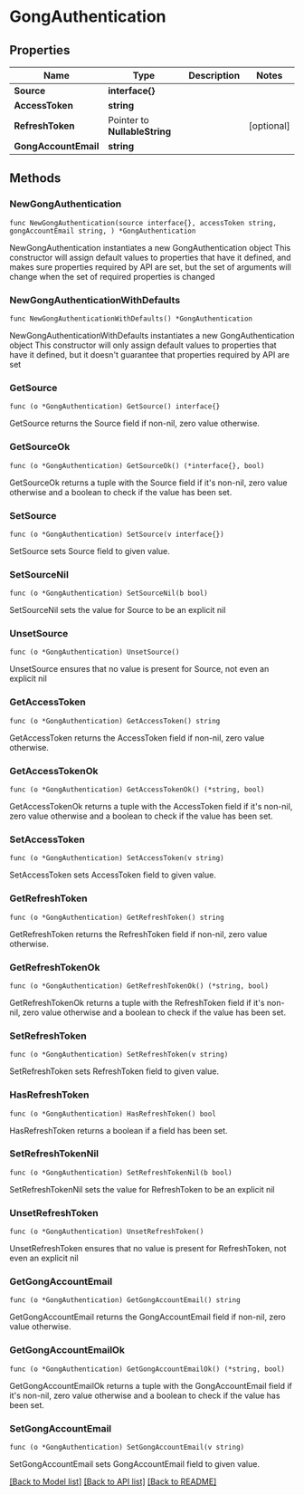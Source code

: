 # GongAuthentication

## Properties

Name | Type | Description | Notes
------------ | ------------- | ------------- | -------------
**Source** | **interface{}** |  | 
**AccessToken** | **string** |  | 
**RefreshToken** | Pointer to **NullableString** |  | [optional] 
**GongAccountEmail** | **string** |  | 

## Methods

### NewGongAuthentication

`func NewGongAuthentication(source interface{}, accessToken string, gongAccountEmail string, ) *GongAuthentication`

NewGongAuthentication instantiates a new GongAuthentication object
This constructor will assign default values to properties that have it defined,
and makes sure properties required by API are set, but the set of arguments
will change when the set of required properties is changed

### NewGongAuthenticationWithDefaults

`func NewGongAuthenticationWithDefaults() *GongAuthentication`

NewGongAuthenticationWithDefaults instantiates a new GongAuthentication object
This constructor will only assign default values to properties that have it defined,
but it doesn't guarantee that properties required by API are set

### GetSource

`func (o *GongAuthentication) GetSource() interface{}`

GetSource returns the Source field if non-nil, zero value otherwise.

### GetSourceOk

`func (o *GongAuthentication) GetSourceOk() (*interface{}, bool)`

GetSourceOk returns a tuple with the Source field if it's non-nil, zero value otherwise
and a boolean to check if the value has been set.

### SetSource

`func (o *GongAuthentication) SetSource(v interface{})`

SetSource sets Source field to given value.


### SetSourceNil

`func (o *GongAuthentication) SetSourceNil(b bool)`

 SetSourceNil sets the value for Source to be an explicit nil

### UnsetSource
`func (o *GongAuthentication) UnsetSource()`

UnsetSource ensures that no value is present for Source, not even an explicit nil
### GetAccessToken

`func (o *GongAuthentication) GetAccessToken() string`

GetAccessToken returns the AccessToken field if non-nil, zero value otherwise.

### GetAccessTokenOk

`func (o *GongAuthentication) GetAccessTokenOk() (*string, bool)`

GetAccessTokenOk returns a tuple with the AccessToken field if it's non-nil, zero value otherwise
and a boolean to check if the value has been set.

### SetAccessToken

`func (o *GongAuthentication) SetAccessToken(v string)`

SetAccessToken sets AccessToken field to given value.


### GetRefreshToken

`func (o *GongAuthentication) GetRefreshToken() string`

GetRefreshToken returns the RefreshToken field if non-nil, zero value otherwise.

### GetRefreshTokenOk

`func (o *GongAuthentication) GetRefreshTokenOk() (*string, bool)`

GetRefreshTokenOk returns a tuple with the RefreshToken field if it's non-nil, zero value otherwise
and a boolean to check if the value has been set.

### SetRefreshToken

`func (o *GongAuthentication) SetRefreshToken(v string)`

SetRefreshToken sets RefreshToken field to given value.

### HasRefreshToken

`func (o *GongAuthentication) HasRefreshToken() bool`

HasRefreshToken returns a boolean if a field has been set.

### SetRefreshTokenNil

`func (o *GongAuthentication) SetRefreshTokenNil(b bool)`

 SetRefreshTokenNil sets the value for RefreshToken to be an explicit nil

### UnsetRefreshToken
`func (o *GongAuthentication) UnsetRefreshToken()`

UnsetRefreshToken ensures that no value is present for RefreshToken, not even an explicit nil
### GetGongAccountEmail

`func (o *GongAuthentication) GetGongAccountEmail() string`

GetGongAccountEmail returns the GongAccountEmail field if non-nil, zero value otherwise.

### GetGongAccountEmailOk

`func (o *GongAuthentication) GetGongAccountEmailOk() (*string, bool)`

GetGongAccountEmailOk returns a tuple with the GongAccountEmail field if it's non-nil, zero value otherwise
and a boolean to check if the value has been set.

### SetGongAccountEmail

`func (o *GongAuthentication) SetGongAccountEmail(v string)`

SetGongAccountEmail sets GongAccountEmail field to given value.



[[Back to Model list]](../README.md#documentation-for-models) [[Back to API list]](../README.md#documentation-for-api-endpoints) [[Back to README]](../README.md)



